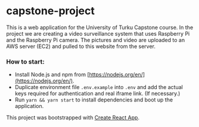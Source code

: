 # capstone-project
This is a web application for the University of Turku Capstone course. In the project we are creating a video surveillance system that uses Raspberry Pi and the Raspberry Pi camera. The pictures and video are uploaded to an AWS server (EC2) and pulled to this website from the server.

### How to start:
* Install Node.js and npm from [https://nodejs.org/en/](https://nodejs.org/en/).
* Duplicate environment file `.env.example` into `.env` and add the actual keys required for authentication and real iframe link. (If necessary.)
* Run `yarn && yarn start` to install dependencies and boot up the application.

This project was bootstrapped with [Create React App](https://github.com/facebookincubator/create-react-app).
